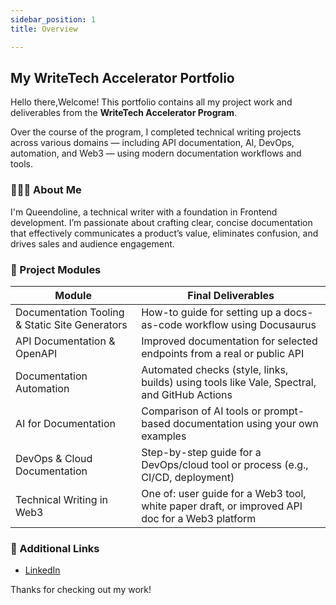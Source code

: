 ```yaml
---
sidebar_position: 1
title: Overview

---
```


## My WriteTech Accelerator Portfolio

Hello there,Welcome! 
This portfolio contains all my project work and deliverables from the **WriteTech Accelerator Program**.

Over the course of the program, I completed technical writing projects across various domains — including API documentation, AI, DevOps, automation, and Web3 — using modern documentation workflows and tools.

### 👩🏽‍💻 About Me

I'm Queendoline, a technical writer with a foundation in Frontend development. I’m passionate about crafting clear, concise documentation that effectively communicates a product’s value, eliminates confusion, and drives sales and audience engagement.

### 📁 Project Modules

| Module |  Final Deliverables | 
|--------|---------------------|
| Documentation Tooling & Static Site Generators |   How-to guide for setting up a docs-as-code workflow using Docusaurus | 
| API Documentation & OpenAPI |   Improved documentation for selected endpoints from a real or public API | 
| Documentation Automation |  Automated checks (style, links, builds) using tools like Vale, Spectral, and GitHub Actions | 
| AI for Documentation |  Comparison of AI tools or prompt-based documentation using your own examples | 
| DevOps & Cloud Documentation |   Step-by-step guide for a DevOps/cloud tool or process (e.g., CI/CD, deployment) |
| Technical Writing in Web3 |   One of: user guide for a Web3 tool, white paper draft, or improved API doc for a Web3 platform | 


### 🔗 Additional Links

- [LinkedIn](https://www.linkedin.com/in/queendoline-akpan/)

Thanks for checking out my work!
